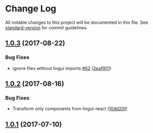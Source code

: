 # Change Log

All notable changes to this project will be documented in this file.
See [standard-version](https://github.com/conventional-changelog/standard-version) for commit guidelines.

<a name="1.0.3"></a>
## [1.0.3](https://github.com/lingui/js-lingui/compare/babel-plugin-lingui-transform-react@1.0.2...babel-plugin-lingui-transform-react@1.0.3) (2017-08-22)


### Bug Fixes

* ignore files without lingui imports [#62](https://github.com/lingui/js-lingui/issues/62) ([2eaf901](https://github.com/lingui/js-lingui/commit/2eaf901))




<a name="1.0.2"></a>
## [1.0.2](https://github.com/lingui/js-lingui/compare/babel-plugin-lingui-transform-react@1.0.1...babel-plugin-lingui-transform-react@1.0.2) (2017-08-16)


### Bug Fixes

* Transform only components from lingui-react ([10dd20f](https://github.com/lingui/js-lingui/commit/10dd20f))




<a name="1.0.1"></a>
## [1.0.1](https://github.com/lingui/js-lingui/compare/babel-plugin-lingui-transform-react@1.0.0...babel-plugin-lingui-transform-react@1.0.1) (2017-07-10)
